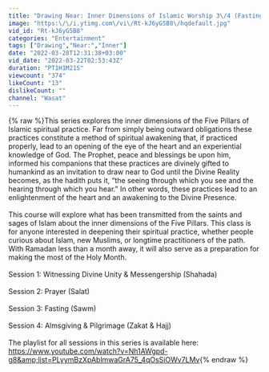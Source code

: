 ```yaml
---
title: "Drawing Near: Inner Dimensions of Islamic Worship 3\/4 (Fasting) w\/ Baraka Blue"
image: "https:\/\/i.ytimg.com\/vi\/Rt-kJ6yG5B8\/hqdefault.jpg"
vid_id: "Rt-kJ6yG5B8"
categories: "Entertainment"
tags: ["Drawing","Near:","Inner"]
date: "2022-03-28T12:31:38+03:00"
vid_date: "2022-03-22T02:53:43Z"
duration: "PT1H1M21S"
viewcount: "374"
likeCount: "13"
dislikeCount: ""
channel: "Wasat"
---
```

{% raw %}This series explores the inner dimensions of the Five Pillars of Islamic spiritual practice. Far from simply being outward obligations these practices constitute a method of spiritual awakening that, if practiced properly, lead to an opening of the eye of the heart and an experiential knowledge of God. The Prophet, peace and blessings be upon him, informed his companions that these practices are divinely gifted to humankind as an invitation to draw near to God until the Divine Reality becomes, as the hadith puts it, “the seeing through which you see and the hearing through which you hear.” In other words, these practices lead to an enlightenment of the heart and an awakening to the Divine Presence.<br /><br />This course will explore what has been transmitted from the saints and sages of Islam about the inner dimensions of the Five Pillars. This class is for anyone interested in deepening their spiritual practice, whether people curious about Islam, new Muslims, or longtime practitioners of the path. With Ramadan less than a month away, it will also serve as a preparation for making the most of the Holy Month. <br /><br />Session 1: Witnessing Divine Unity &amp; Messengership (Shahada)<br /><br />Session 2: Prayer (Salat)<br /><br />Session 3: Fasting (Sawm)<br /><br />Session 4: Almsgiving &amp; Pilgrimage (Zakat &amp; Hajj)<br /><br />The playlist for all sessions in this series is available here: <a rel="nofollow" target="blank" href="https://www.youtube.com/watch?v=Nh1AWgpd-g8&amp;list=PLyymBzXpAblmwaGrA75_4qOsSiOWv7LMv">https://www.youtube.com/watch?v=Nh1AWgpd-g8&amp;list=PLyymBzXpAblmwaGrA75_4qOsSiOWv7LMv</a>{% endraw %}
